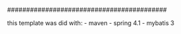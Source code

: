 ##########################################

this template was did with: 
	- maven
	- spring 4.1
	- mybatis 3




	
